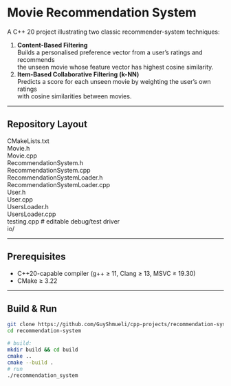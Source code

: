 # Movie Recommendation System

A C++ 20 project illustrating two classic recommender-system techniques:

1. **Content-Based Filtering**  
   Builds a personalised preference vector from a user’s ratings and recommends  
   the unseen movie whose feature vector has highest cosine similarity.
2. **Item-Based Collaborative Filtering (k-NN)**  
   Predicts a score for each unseen movie by weighting the user’s own ratings  
   with cosine similarities between movies.

---

## Repository Layout

CMakeLists.txt  
Movie.h  
Movie.cpp  
RecommendationSystem.h  
RecommendationSystem.cpp  
RecommendationSystemLoader.h  
RecommendationSystemLoader.cpp  
User.h  
User.cpp  
UsersLoader.h  
UsersLoader.cpp  
testing.cpp  # editable debug/test driver  
io/

---

## Prerequisites

- C++20-capable compiler (g++ ≥ 11, Clang ≥ 13, MSVC ≥ 19.30)  
- CMake ≥ 3.22

---

## Build & Run

```bash
git clone https://github.com/GuyShmueli/cpp-projects/recommendation-system.git
cd recommendation-system

# build:
mkdir build && cd build
cmake ..
cmake --build .
# run
./recommendation_system
